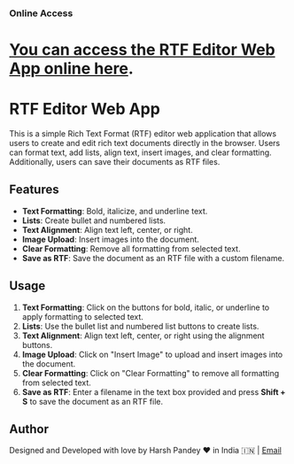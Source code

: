 ### Online Access

# [You can access the RTF Editor Web App online here](https://pandeyharsh407.github.io/NotepadDev/).

# RTF Editor Web App

This is a simple Rich Text Format (RTF) editor web application that allows users to create and edit rich text documents directly in the browser. Users can format text, add lists, align text, insert images, and clear formatting. Additionally, users can save their documents as RTF files.

## Features

- **Text Formatting**: Bold, italicize, and underline text.
- **Lists**: Create bullet and numbered lists.
- **Text Alignment**: Align text left, center, or right.
- **Image Upload**: Insert images into the document.
- **Clear Formatting**: Remove all formatting from selected text.
- **Save as RTF**: Save the document as an RTF file with a custom filename.

## Usage

1. **Text Formatting**: Click on the buttons for bold, italic, or underline to apply formatting to selected text.
2. **Lists**: Use the bullet list and numbered list buttons to create lists.
3. **Text Alignment**: Align text left, center, or right using the alignment buttons.
4. **Image Upload**: Click on "Insert Image" to upload and insert images into the document.
5. **Clear Formatting**: Click on "Clear Formatting" to remove all formatting from selected text.
6. **Save as RTF**: Enter a filename in the text box provided and press **Shift + S** to save the document as an RTF file.

## Author

Designed and Developed with love by Harsh Pandey ❤️ in India 🇮🇳 | [Email](mailto:pandeyharsh407@gmail.com)
